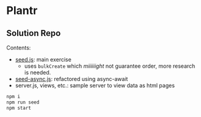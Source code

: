 # Plantr

## Solution Repo

Contents:

- [seed.js](seed.js): main exercise
  - uses `bulkCreate` which _miiiiiight_ not guarantee order, more research is needed.
- [seed-async.js](seed-async.js): refactored using async-await
- server.js, views, etc.: sample server to view data as html pages

```sh
npm i
npm run seed
npm start
```
